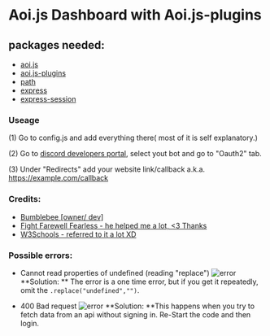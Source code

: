 # Aoi.js Dashboard with Aoi.js-plugins
## packages needed:
- [aoi.js](https://www.npmjs.com/package/aoi.js)
- [aoi.js-plugins](https://www.npmjs.com/package/aoi.js-plugins)
- [path](https://www.npmjs.com/package/path)
- [express](https://www.npmjs.com/package/express)
- [express-session](https://www.npmjs.com/package/express-session)
### Useage
(1) Go to config.js and add everything there( most of it is self explanatory.)

(2) Go to [discord developers portal](https://discord.com/developers/applications), select yout bot and go to "Oauth2" tab.

(3) Under "Redirects" add your website link/callback a.k.a. <https://example.com/callback>

### Credits:
- [Bumblebee [owner/ dev]](https://discord.com/users/818377414367379487) 
- [Fight Farewell Fearless - he helped me a lot, <3 Thanks](https://discord.com/users/694184230271451166)
- [W3Schools - referred to it a lot XD](https://www.w3schools.com/)

### Possible errors:
- Cannot read properties of undefined (reading "replace")
![error](https://media.discordapp.net/attachments/878880487681179678/945271608694689792/unknown.png)
**Solution: ** The error is a one time error, but if you get it repeatedly, omit the `.replace("undefined","")`.

- 400 Bad request
![error](https://media.discordapp.net/attachments/878880487681179678/945272452240515123/20220219_172243.png)
**Solution: **This happens when you try to fetch data from an api without signing in. Re-Start the code and then login.
